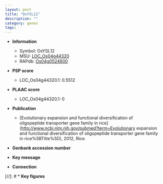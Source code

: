 ```yaml
---
layout: post
title: "OsYSL12"
description: ""
category: genes
tags: 
---
```


* **Information**  
    + Symbol: OsYSL12  
    + MSU: [LOC_Os04g44320](http://rice.plantbiology.msu.edu/cgi-bin/ORF_infopage.cgi?orf=LOC_Os04g44320)  
    + RAPdb: [Os04g0524600](http://rapdb.dna.affrc.go.jp/viewer/gbrowse_details/irgsp1?name=Os04g0524600)  

* **PSP score**  
    + LOC_Os04g44320.1: 0.5512 

* **PLAAC score**  
    + LOC_Os04g44320.1: 0 

* **Publication**  
    + [Evolutionary expansion and functional diversification of oligopeptide transporter gene family in rice](http://www.ncbi.nlm.nih.gov/pubmed?term=Evolutionary expansion and functional diversification of oligopeptide transporter gene family in rice%5BTitle%5D), 2012, Rice.

* **Genbank accession number**  

* **Key message**  

* **Connection**  

[//]: # * **Key figures**  


